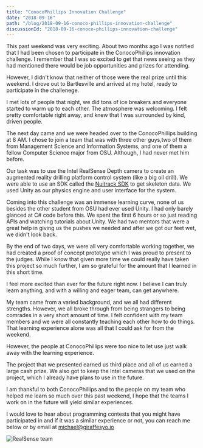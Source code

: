 ```yaml
---
title: "ConocoPhillips Innovation Challenge"
date: "2018-09-16"
path: "/blog/2018-09-16-conoco-phillips-innovation-challenge"
discussionId: "2018-09-16-conoco-phillips-innovation-challenge"
---
```


This past weekend was very exciting. About two months ago I was notified that I had been chosen to participate in the ConocoPhillips innovation challenge. I remember that I was so excited to get that news seeing as they had mentioned there would be job opportunities and prizes for attending.

However, I didn't know that neither of those were the real prize until this weekend. I drove out to Bartlesville and arrived at my hotel, ready to participate in the challenege.

I met lots of people that night, we did tons of ice breakers and everyone started to warm up to each other. The atmosphere was welcoming. I felt pretty comfortable right away, and knew that I was surrounded by kind, driven people.

The next day came and we were headed over to the ConocoPhillips building at 8 AM. I chose to join a team that was with three other guys,two of them from Management Science and Information Systems, and one of them a fellow Computer Science major from OSU. Although, I had never met him before.

Our task was to use the Intel RealSense Depth camera to create an augmented reality drilling platform control system (like a big oil drill). We were able to use an SDK called the [Nuitrack SDK](https://nuitrack.com/) to get skeleton data. We used Unity as our physics engine and user interface for the system.

Coming into this challenge was an immense learning curve, none of us besides the other student from OSU had ever used Unity. I had only barely glanced at C# code before this. We spent the first 6 hours or so just reading APIs and watching tutorials about Unity. We had two mentors that were a great help in giving us the pushes we needed and after we got our feet wet, we didn't look back.

By the end of two days, we were all very comfortable working together, we had created a proof of concept prototype which I was proud to present to the judges. While I know that given more time we could really have taken this project so much further, I am so grateful for the amount that I learned in this short time.

I feel more excited than ever for the future right now. I believe I can truly learn anything, and with a willing and eager team, can get anywhere.

My team came from a varied background, and we all had different strengths. However, we all broke through from being strangers to being comrades in a very short amount of time. I felt confident with my team members and we were all constantly teaching each other how to do things. That learning experience alone was all that I could ask for from the weekend.

However, the people at ConocoPhillips were too nice to let use just walk away with the learning experience.

The project that we presented earned us third place and all of us earned a large cash prize. We also got to keep the Intel cameras that we used on the project, which I already have plans to use in the future.

I am thankful to both ConocoPhillips and to the people on my team who helped me learn so much over this past weekend, I hope that the teams I work on in the future will yield similar experiences.

I would love to hear about programming contests that you might have participated in and if it was a similar experience or not, you can reach me below or by email at [michael@giraffesyo.io](mailto:michael@giraffesyo.io)

![RealSense team](../images/2018-09-16/RealSense.jpeg 'Intel RealSense team from ConocoPhillips Innovation Challenge')
